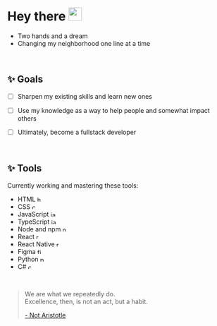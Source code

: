 # Hey there <img src="https://media.giphy.com/media/hvRJCLFzcasrR4ia7z/giphy.gif" width="30" >

- Two hands and a dream
- Changing my neighborhood one line at a time

<br />

## ✨ Goals

- [ ] Sharpen my existing skills and learn new ones

- [ ] Use my knowledge as a way to help people and somewhat impact others

- [ ] Ultimately, become a fullstack developer

<br />

## ✨ Tools

Currently working and mastering these tools: 

- HTML <img src="https://cdn.jsdelivr.net/gh/devicons/devicon/icons/html5/html5-original.svg" height="12" width="12" alt="html5 logo" />
- CSS <img src="https://cdn.jsdelivr.net/gh/devicons/devicon/icons/css3/css3-original.svg" height="12" width="12" alt="css3 logo" />
- JavaScript <img src="https://cdn.jsdelivr.net/gh/devicons/devicon/icons/javascript/javascript-original.svg" height="12" width="12" alt="javascript logo" />
- TypeScript <img src="https://cdn.jsdelivr.net/gh/devicons/devicon/icons/typescript/typescript-original.svg" height="12" width="12" alt="javascript logo" />
- Node and npm <img src="https://cdn.jsdelivr.net/gh/devicons/devicon/icons/nodejs/nodejs-original.svg" height="12" width="12" alt="nodejs logo" />
- React <img src="https://cdn.jsdelivr.net/gh/devicons/devicon/icons/react/react-original.svg" height="12" width="12" alt="react logo" />
- React Native <img src="https://cdn.jsdelivr.net/gh/devicons/devicon/icons/react/react-original.svg" height="12" width="12" alt="react logo" />
- Figma <img src="https://cdn.jsdelivr.net/gh/devicons/devicon/icons/figma/figma-original.svg" height="12" width="12" alt="figma logo" />
- Python <img src="https://cdn.jsdelivr.net/gh/devicons/devicon/icons/python/python-original.svg" height="12" width="12" alt="python logo" />
- C# <img src="https://upload.wikimedia.org/wikipedia/commons/b/bd/Logo_C_sharp.svg" height="12" width="12" alt="c-sharp logo" />

<br />

> We are what we repeatedly do. <br />
> Excellence, then, is not an act, but a habit.
> 
> [\- Not Aristotle](https://medium.com/the-mission/my-favourite-quote-of-all-time-is-a-misattribution-66356f22843d)
